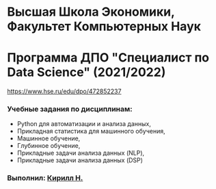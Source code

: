# Высшая Школа Экономики, Факультет Компьютерных Наук
# Программа ДПО "Специалист по Data Science" (2021/2022)

https://www.hse.ru/edu/dpo/472852237

### Учебные задания по дисциплинам:
- Python для автоматизации и анализа данных,
- Прикладная статистика для машинного обучения,
- Машинное обучение,
- Глубинное обучение,
- Прикладные задачи анализа данных (NLP),
- Прикладные задачи анализа данных (DSP)

### Выполнил: [Кирилл Н.](mailto:ibnkir@yandex.ru)
